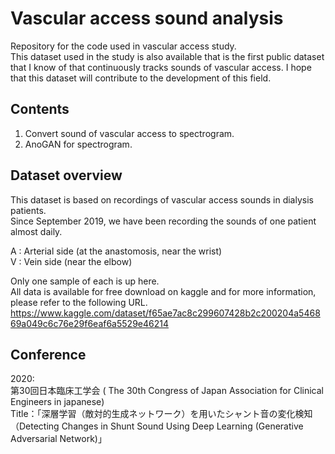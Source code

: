 # Vascular access sound analysis
Repository for the code used in vascular access study.    
This dataset used in the study is also available that is the first public dataset that I know of that continuously tracks sounds of vascular access. I hope that this dataset will contribute to the development of this field.

## Contents
1. Convert sound of vascular access to spectrogram.
2. AnoGAN for spectrogram.

## Dataset overview
This dataset is based on recordings of vascular access sounds in dialysis patients.    
Since September 2019, we have been recording the sounds of one patient almost daily.   
 
A : Arterial side (at the anastomosis, near the wrist)     
V : Vein side (near the elbow)    

Only one sample of each is up here.     
All data is available for free download on kaggle and for more information, please refer to the following URL.    
https://www.kaggle.com/dataset/f65ae7ac8c299607428b2c200204a546869a049c6c76e29f6eaf6a5529e46214

## Conference
2020:    
第30回日本臨床工学会 ( The 30th Congress of Japan Association for Clinical Engineers in japanese)    
Title：「深層学習（敵対的生成ネットワーク）を用いたシャント音の変化検知（Detecting Changes in Shunt Sound Using Deep Learning (Generative Adversarial Network)」